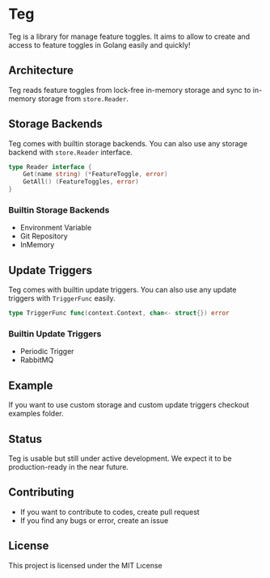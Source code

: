 # Teg

Teg is a library for manage feature toggles. It aims to allow to create and access to feature toggles in Golang easily and quickly!

## Architecture

Teg reads feature toggles from lock-free in-memory storage and sync to in-memory storage from `store.Reader`.

## Storage Backends

Teg comes with builtin storage backends. You can also use any storage backend with `store.Reader` interface.

```go
type Reader interface {
    Get(name string) (*FeatureToggle, error)
    GetAll() (FeatureToggles, error)
}
```

### Builtin Storage Backends

* Environment Variable
* Git Repository
* InMemory

## Update Triggers

Teg comes with builtin update triggers. You can also use any update triggers with `TriggerFunc` easily.

```go
type TriggerFunc func(context.Context, chan<- struct{}) error
```

### Builtin Update Triggers

* Periodic Trigger
* RabbitMQ

## Example

If you want to use custom storage and custom update triggers checkout examples folder.

## Status

Teg is usable but still under active development. We expect it to be production-ready in the near future.

## Contributing

* If you want to contribute to codes, create pull request
* If you find any bugs or error, create an issue

## License

This project is licensed under the MIT Lıcense
